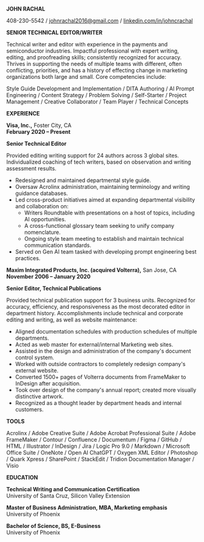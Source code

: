 **JOHN RACHAL**

408-230-5542 / johnrachal2016@gmail.com / [linkedin.com/in/johncrachal](http://linkedin.com/in/johncrachal)

  

**SENIOR TECHNICAL EDITOR/WRITER**

Technical writer and editor with experience in the payments and semiconductor industries. Impactful professional with expert writing, editing, and proofreading skills; consistently recognized for accuracy. Thrives in supporting the needs of multiple teams with different, often conflicting, priorities, and has a history of effecting change in marketing organizations both large and small. Core competencies include:

Style Guide Development and Implementation / DITA Authoring / AI Prompt Engineering / Content Strategy /
Problem Solving / Self-Starter / Project Management / Creative Collaborator / Team Player / Technical Concepts

**EXPERIENCE**

**Visa, Inc.,** Foster City, CA  
**February 2020 – Present**

**Senior Technical Editor**

Provided editing writing support for 24 authors across 3 global sites. Individualized coaching of tech writers, based on observation and writing assessment results.

-   Redesigned and maintained departmental style guide.
-   Oversaw Acrolinx administration, maintaining terminology and writing guidance databases.
-   Led cross-product initiatives aimed at expanding departmental visibility and collaboration on:
	*   Writers Roundtable with presentations on a host of topics, including AI opportunities.
	*   A cross-functional glossary team seeking to unify company nomenclature.
	*   Ongoing style team meeting to establish and maintain technical communication standards.
-    Served on Gen AI team tasked with developing prompt engineering best practices.
    
**Maxim Integrated Products, Inc. (acquired Volterra),** San Jose, CA  
**November 2006 – January 2020**

**Senior Editor, Technical Publications**

Provided technical publication support for 3 business units. Recognized for accuracy, efficiency, and responsiveness as the most decorated editor in department history. Accomplishments include technical and corporate editing and writing, as well as website maintenance:

-   Aligned documentation schedules with production schedules of multiple departments.
-   Acted as web master for external/internal Marketing web sites.
-   Assisted in the design and administration of the company's document control system.
-   Worked with outside contractors to completely redesign company's external website.
-   Converted 1500+ pages of Volterra documents from FrameMaker to InDesign after acquisition.
-   Took over design of the company's annual report; created more visually distinctive artwork.
-   Recognized as a thought leader by department heads and internal customers.
    

**TOOLS**

Acrolinx / Adobe Creative Suite / Adobe Acrobat Professional Suite / Adobe FrameMaker /  Contour / Confluence / Documentum / Figma / GitHub / HTML / Illustrator / InDesign / Jira / Logic Pro 9.0 / Markdown / 
Microsoft Office Suite / OneNote / Open AI ChatGPT / 
Oxygen XML Editor / Photoshop / Quark Xpress / SharePoint / StackEdit / Tridion Documentation Manager / Visio

  

**EDUCATION**

**Technical Writing and Communication Certification**   
University of Santa Cruz, Silicon Valley Extension

**Master of Business Administration, MBA, Marketing emphasis**   
University of Phoenix

**Bachelor of Science, BS, E-Business**  
University of Phoenix
